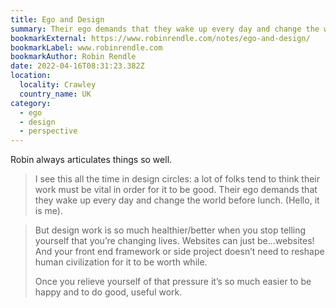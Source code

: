 ```yaml
---
title: Ego and Design
summary: Their ego demands that they wake up every day and change the world before lunch.
bookmarkExternal: https://www.robinrendle.com/notes/ego-and-design/
bookmarkLabel: www.robinrendle.com
bookmarkAuthor: Robin Rendle
date: 2022-04-16T08:31:23.382Z
location:
  locality: Crawley
  country_name: UK
category:
  - ego
  - design
  - perspective
---
```


Robin always articulates things so well.

> I see this all the time in design circles: a lot of folks tend to think their work must be vital in order for it to be good. Their ego demands that they wake up every day and change the world before lunch. (Hello, it is me).

> But design work is so much healthier/better when you stop telling yourself that you’re changing lives. Websites can just be&hellip;websites! And your front end framework or side project doesn’t need to reshape human civilization for it to be worth while.
>
>
> Once you relieve yourself of that pressure it’s so much easier to be happy and to do good, useful work.
